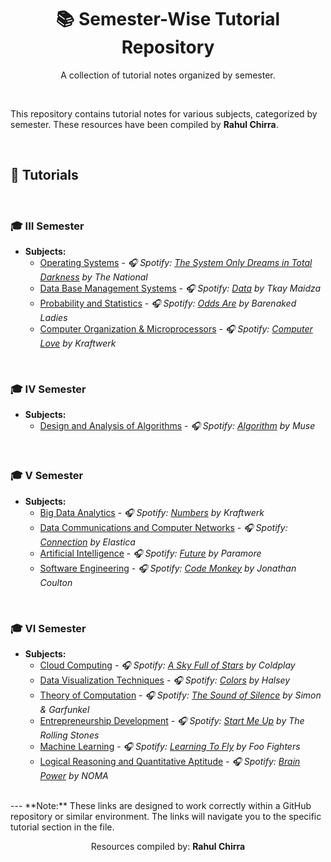 <div align="center">
  <h1>📚 Semester-Wise Tutorial Repository</h1>
  <p>A collection of tutorial notes organized by semester.</p>
</div>

<br>

This repository contains tutorial notes for various subjects, categorized by semester. These resources have been compiled by **Rahul Chirra**.

<br>

## 📑 Tutorials

<br>

### 🎓 III Semester

*   **Subjects:**
    *   [Operating Systems](https://github.com/rahulchirra/SEMESTERS/blob/main/III%20SEMESTER/OPERATING%20SYSTEMS/OS%20%20-%20Tutorial.md) - *🎧 Spotify: [The System Only Dreams in Total Darkness](https://open.spotify.com/track/1p1i68vE21v61u9FqZ4Zf3) by The National*
    *   [Data Base Management Systems](https://github.com/rahulchirra/SEMESTERS/blob/main/III%20SEMESTER/DBMS/DBMS%20%20-Tutorial.md) - *🎧 Spotify: [Data](https://open.spotify.com/track/4r8W3Vl4hG54XvV3jC74h5) by Tkay Maidza*
    *   [Probability and Statistics](https://github.com/rahulchirra/SEMESTERS/blob/main/III%20SEMESTER/PROBABILITY%20AND%20STATISTICS%20/PS%20-Tutorial%20.md) - *🎧 Spotify: [Odds Are](https://open.spotify.com/track/2H3t7Kq6E14y66D2d8g8fR) by Barenaked Ladies*
    *   [Computer Organization & Microprocessors](https://github.com/rahulchirra/SEMESTERS/blob/main/III%20SEMESTER/COMP%20/COMP%20.md) - *🎧 Spotify: [Computer Love](https://open.spotify.com/track/0r32sLwUj177J8bWpQc00H) by Kraftwerk*

<br>

### 🎓 IV Semester

*   **Subjects:**
    *   [Design and Analysis of Algorithms](https://github.com/rahulchirra/SEMESTERS/blob/main/IV%20SEMESTER/DAA/DAA%20-%20Tutorial.md) - *🎧 Spotify: [Algorithm](https://open.spotify.com/track/56n7z1t7v01i6Zz1d5y749) by Muse*

<br>

### 🎓 V Semester

*   **Subjects:**
     *   [Big Data Analytics](https://github.com/rahulchirra/SEMESTERS/blob/main/V%20SEMESTER/BIG%20DATA%20ANALYTICS%20/BDA%20-%20tutorial.md) - *🎧 Spotify: [Numbers](https://open.spotify.com/track/70n9N129VpD8rM9Q7s1X39) by Kraftwerk*
    *   [Data Communications and Computer Networks](https://github.com/rahulchirra/SEMESTERS/blob/main/V%20SEMESTER/DATA%20COMMUNICATIONS%20AND%20COMPUTER%20NETWORKS./DCCN%20-%20Tutorial.md) - *🎧 Spotify: [Connection](https://open.spotify.com/track/3BqT5z7K0k03xJb1zZkYvQ) by Elastica*
    *   [Artificial Intelligence](https://github.com/rahulchirra/SEMESTERS/blob/main/V%20SEMESTER/ARTIFICIAL%20INTELLIGENCE%20/AI%20-%20Tutorial.md) - *🎧 Spotify: [Future](https://open.spotify.com/track/49yQ346l8uJ4o5Z8dZfR5t) by Paramore*
    *   [Software Engineering](https://github.com/rahulchirra/SEMESTERS/blob/main/V%20SEMESTER/SOFTWARE%20ENGINEERING/SE%20tutorial.md) - *🎧 Spotify: [Code Monkey](https://open.spotify.com/track/1hE3nU7y3b1p7FwU4b21Y5) by Jonathan Coulton*

<br>

### 🎓 VI Semester

*   **Subjects:**
    *   [Cloud Computing](https://github.com/rahulchirra/SEMESTERS/blob/main/VI%20SEMESTER/CLOUD%20COMPUTING%20/Cloud%20computing%20.md) - *🎧 Spotify: [A Sky Full of Stars](https://open.spotify.com/track/5i6uuP7m56v93z42aG2u80) by Coldplay*
    *   [Data Visualization Techniques](https://github.com/rahulchirra/SEMESTERS/blob/main/VI%20SEMESTER/DATA%20VISUALIZATION%20TECHNIQUES/DVT%20-tutorial.md) - *🎧 Spotify: [Colors](https://open.spotify.com/track/6hvwxJz5s6mH0e9yE3T05E) by Halsey*
    *   [Theory of Computation](https://github.com/rahulchirra/SEMESTERS/blob/main/VI%20SEMESTER/THEORY%20OF%20COMPUTATION/TOC%20-%20tutorial%20.md) - *🎧 Spotify: [The Sound of Silence](https://open.spotify.com/track/4Zp2JqgB7fQ21fLh9F6w8V) by Simon & Garfunkel*
     *  [Entrepreneurship Development](https://github.com/rahulchirra/SEMESTERS/blob/main/VI%20SEMESTER/ENTREPRENEURSHIP%20DEVELOPMENT/ED%20-%20tutorial.md) - *🎧 Spotify: [Start Me Up](https://open.spotify.com/track/7HKez549fwJQDzx3zLjHKC) by The Rolling Stones*
    *   [Machine Learning](https://github.com/rahulchirra/SEMESTERS/blob/main/VI%20SEMESTER/MACHINE%20LEARNING%20/ML%20-%20tutorial.md) - *🎧 Spotify: [Learning To Fly](https://open.spotify.com/track/1h5h45Ie3qG6j3n7O53sQS) by Foo Fighters*
     *   [Logical Reasoning and Quantitative Aptitude](https://github.com/rahulchirra/SEMESTERS/blob/main/VI%20SEMESTER/LOGICAL%20REASONING%20AND%20QUANTITATIVE%20APTITUDE/LRQA%20-%20tutorial.md) - *🎧 Spotify: [Brain Power](https://open.spotify.com/track/450Kj9v6Gf0f0z42wUoX87) by NOMA*
<br>
---
**Note:** These links are designed to work correctly within a GitHub repository or similar environment. The links will navigate you to the specific tutorial section in the file.
<br>
<div align="center">
    <p>Resources compiled by: <b>Rahul Chirra</b></p>
</div>
